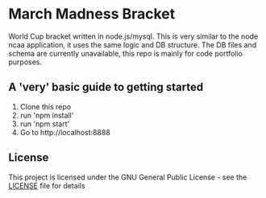# March Madness Bracket

World Cup bracket written in node.js/mysql. This is very similar to the node ncaa application, it uses the same logic and DB structure. The DB files and schema are currently unavailable, this repo is mainly for code portfolio purposes.

## A 'very' basic guide to getting started

1. Clone this repo
2. run 'npm install'
3. run 'npm start'
4. Go to http://localhost:8888 

## License

This project is licensed under the GNU General Public License - see the [LICENSE](LICENSE) file for details

